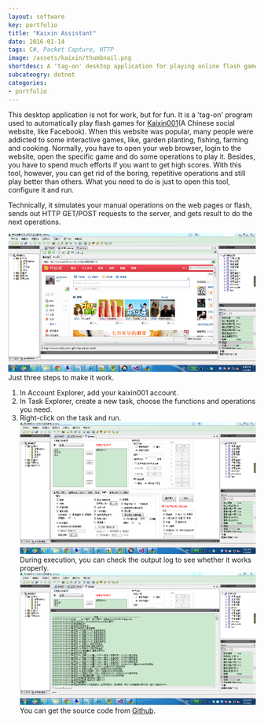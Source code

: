 ```yaml
---
layout: software
key: portfolio
title: "Kaixin Assistant"
date: 2016-01-14
tags: C#, Packet Capture, HTTP
image: /assets/kaixin/thumbnail.png
shortdesc: A 'tag-on' desktop application for playing online flash games.
subcateogry: dotnet
categories:
- portfolio
---
```


This desktop application is not for work, but for fun. It is a 'tag-on' program used to automatically play flash games for [Kaixin001](http://www.kaixin001.com/ "Kaixin001")(A Chinese social website, like Facebook). When this website was popular, many people were addicted to some interactive games, like, garden planting, fishing, farming and cooking. Normally, you have to open your web browser, login to the website, open the specific game and do some operations to play it. Besides, you have to spend much efforts if you want to get high scores. With this tool, however, you can get rid of the boring, repetitive operations and still play better than others. What you need to do is just to open this tool, configure it and run.

Technically, it simulates your manual operations on the web pages or flash, sends out HTTP GET/POST requests to the server, and gets result to do the next operations.  

![kaixin](/assets/kaixin/full.png "kaixin")  
Just three steps to make it work.  
1. In Account Explorer, add your kaixin001 account.  
2. In Task Explorer, create a new task, choose the functions and operations you need.  
3. Right-click on the task and run.  
![task](/assets/kaixin/task.png "task")
During execution, you can check the output log to see whether it works properly.
![running](/assets/kaixin/running.png "running")  
You can get the source code from [Github](https://github.com/jojozhuang/Projects/tree/master/KaixinAssistant/Src "Source Code").
